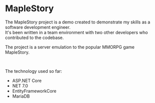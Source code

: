 # MapleStory

The MapleStory project is a demo created to demonstrate my skills as a software development engineer.
<br/>
It's been written in a team environment with two other developers who contributed to the codebase.

The project is a server emulation to the popular MMORPG game MapleStory.

<br/>

The technology used so far:
* ASP.NET Core
* NET 7.0
* EntityFrameworkCore
* MariaDB
